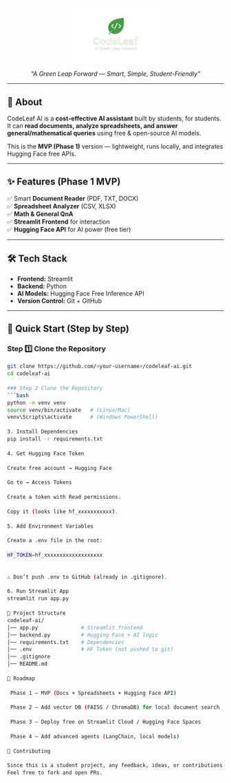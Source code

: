 <p align="center">
  <img src="assets/logo/CodeLeaf.png" alt="CodeLeaf AI Logo" width="200"/>
</p>

<p align="center"><i>"A Green Leap Forward — Smart, Simple, Student-Friendly"</i></p>

---

## 📌 About
CodeLeaf AI is a **cost-effective AI assistant** built by students, for students.  
It can **read documents, analyze spreadsheets, and answer general/mathematical queries** using free & open-source AI models.  

This is the **MVP (Phase 1)** version — lightweight, runs locally, and integrates Hugging Face free APIs.  

---

## ✨ Features (Phase 1 MVP)
✅ Smart **Document Reader** (PDF, TXT, DOCX)  
✅ **Spreadsheet Analyzer** (CSV, XLSX)  
✅ **Math & General QnA**  
✅ **Streamlit Frontend** for interaction  
✅ **Hugging Face API** for AI power (free tier)  

---

## 🛠️ Tech Stack
- **Frontend:** Streamlit  
- **Backend:** Python  
- **AI Models:** Hugging Face Free Inference API  
- **Version Control:** Git + GitHub  

---

## 🚀 Quick Start (Step by Step)

### Step 1️⃣ Clone the Repository
```bash
git clone https://github.com/<your-username>/codeleaf-ai.git
cd codeleaf-ai

### Step 2 Clone the Repository
```bash
python -m venv venv
source venv/bin/activate   # (Linux/Mac)
venv\Scripts\activate      # (Windows PowerShell)

3. Install Dependencies
pip install -r requirements.txt

4. Get Hugging Face Token

Create free account → Hugging Face

Go to → Access Tokens

Create a token with Read permissions.

Copy it (looks like hf_xxxxxxxxxxx).

5. Add Environment Variables

Create a .env file in the root:

HF_TOKEN=hf_xxxxxxxxxxxxxxxxxxx


⚠️ Don’t push .env to GitHub (already in .gitignore).

6. Run Streamlit App
streamlit run app.py

📂 Project Structure
codeleaf-ai/
│── app.py              # Streamlit frontend
│── backend.py          # Hugging Face + AI logic
│── requirements.txt    # Dependencies
│── .env                # HF Token (not pushed to git)
│── .gitignore
│── README.md

🚀 Roadmap

 Phase 1 – MVP (Docs + Spreadsheets + Hugging Face API)

 Phase 2 – Add vector DB (FAISS / ChromaDB) for local document search

 Phase 3 – Deploy free on Streamlit Cloud / Hugging Face Spaces

 Phase 4 – Add advanced agents (LangChain, local models)

🤝 Contributing

Since this is a student project, any feedback, ideas, or contributions are welcome.
Feel free to fork and open PRs.
